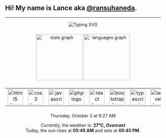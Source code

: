 ## Hi! My name is Lance aka <a href="https://linktr.ee/ransuhaneda" target="_blank">@ransuhaneda</a>.

---

<div align="center">
  <img src="https://readme-typing-svg.herokuapp.com?font=Fira+Code&weight=900&duration=4000&pause=500&color=EBB01C&center=true&vCenter=true&random=true&width=435&lines=%7C+Graphic+Designer+%7C;Sometimes+i+draw.;%7C+Full-Stack+Developer+%7C;%7C+Digital+Artist+%7C" alt="Typing SVG" />
</div>

###

<div align="center">
  <img src="https://readme-stats-clone-ransu-hanedas-projects.vercel.app/api?username=ransuhaneda&hide_title=false&hide_rank=false&show_icons=true&include_all_commits=true&count_private=true&disable_animations=false&theme=gruvbox&locale=en&hide_border=false" height="150" alt="stats graph"  />
  <img src="https://readme-stats-clone-ransu-hanedas-projects.vercel.app/api/top-langs?username=ransuhaneda&locale=en&hide_title=false&layout=compact&card_width=320&langs_count=8&theme=gruvbox&hide_border=false" height="150" alt="languages graph"  />
</div>

###

<table align="center">
  <tr>
    <td align="center">
      <a href="https://developer.mozilla.org/en-US/docs/Web/HTML" target="_blank">
        <img src="https://cdn.jsdelivr.net/gh/devicons/devicon/icons/html5/html5-original.svg" width="50" alt="html5 logo"  />
      </a>
    </td>
    <td align="center">
      <a href="https://developer.mozilla.org/en-US/docs/Web/CSS" target="_blank">
        <img src="https://cdn.jsdelivr.net/gh/devicons/devicon/icons/css3/css3-original.svg" width="50" alt="css3 logo"  />
      </a>
    </td>
    <td align="center">
      <a href="https://developer.mozilla.org/en-US/docs/Web/JavaScript" target="_blank"> 
        <img src="https://cdn.jsdelivr.net/gh/devicons/devicon/icons/javascript/javascript-original.svg" width="50" alt="javascript logo"  />
      </a>
    </td>
    <td align="center">
      <a href="https://www.php.net/" target="_blank">
        <img src="https://cdn.jsdelivr.net/gh/devicons/devicon/icons/php/php-original.svg" width="50" alt="php logo"  />
      </a>
    </td>
    <td align="center">
      <a href="https://react.dev/" target="_blank">
        <img src="https://cdn.jsdelivr.net/gh/devicons/devicon/icons/react/react-original.svg" width="50" alt="react logo"  />
      </a>
    </td>
    <td align="center">
      <a href="https://getbootstrap.com/docs/5.3/getting-started/introduction/" target="_blank"> 
        <img src="https://cdn.jsdelivr.net/gh/devicons/devicon@latest/icons/bootstrap/bootstrap-original.svg" width="50" alt="bootstrap logo"/>
      </a> 
    </td>
    <td align="center">
      <a href="https://www.typescriptlang.org/" target="_blank">
        <img src="https://cdn.jsdelivr.net/gh/devicons/devicon/icons/typescript/typescript-original.svg" width="50" alt="typescript logo"  />
      </a>
    </td>
    <td align="center">
      <a href="https://laravel.com/docs/12.x" target="_blank">
        <img src="https://cdn.jsdelivr.net/gh/devicons/devicon@latest/icons/laravel/laravel-original.svg" width="50" alt="laravel logo"/>
      </a>
    </td>
  </tr>
</table>

###

<div align="center">
    Thursday, October 2 at 9:27 AM 
    <p>
        Currently, the weather is: <b> 27°C, <i>Overcast</i></b>
        </br>
        Today, the sun rises at <b>05:45 AM</b> and sets at <b>05:45 PM</b>.
    </p>
</div>
